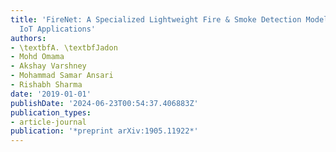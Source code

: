 ```yaml
---
title: 'FireNet: A Specialized Lightweight Fire & Smoke Detection Model for Real-Time
  IoT Applications'
authors:
- \textbfA. \textbfJadon
- Mohd Omama
- Akshay Varshney
- Mohammad Samar Ansari
- Rishabh Sharma
date: '2019-01-01'
publishDate: '2024-06-23T00:54:37.406883Z'
publication_types:
- article-journal
publication: '*preprint arXiv:1905.11922*'
---
```

